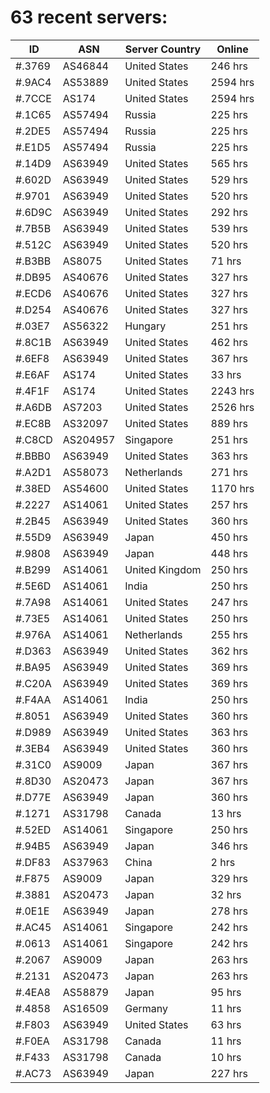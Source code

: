 # 63 recent servers:

| ID | ASN | Server Country | Online |
| ------ | ------ | ------ | ------ |
| #.3769 | AS46844 | United States | 246 hrs |
| #.9AC4 | AS53889 | United States | 2594 hrs |
| #.7CCE | AS174 | United States | 2594 hrs |
| #.1C65 | AS57494 | Russia | 225 hrs |
| #.2DE5 | AS57494 | Russia | 225 hrs |
| #.E1D5 | AS57494 | Russia | 225 hrs |
| #.14D9 | AS63949 | United States | 565 hrs |
| #.602D | AS63949 | United States | 529 hrs |
| #.9701 | AS63949 | United States | 520 hrs |
| #.6D9C | AS63949 | United States | 292 hrs |
| #.7B5B | AS63949 | United States | 539 hrs |
| #.512C | AS63949 | United States | 520 hrs |
| #.B3BB | AS8075 | United States | 71 hrs |
| #.DB95 | AS40676 | United States | 327 hrs |
| #.ECD6 | AS40676 | United States | 327 hrs |
| #.D254 | AS40676 | United States | 327 hrs |
| #.03E7 | AS56322 | Hungary | 251 hrs |
| #.8C1B | AS63949 | United States | 462 hrs |
| #.6EF8 | AS63949 | United States | 367 hrs |
| #.E6AF | AS174 | United States | 33 hrs |
| #.4F1F | AS174 | United States | 2243 hrs |
| #.A6DB | AS7203 | United States | 2526 hrs |
| #.EC8B | AS32097 | United States | 889 hrs |
| #.C8CD | AS204957 | Singapore | 251 hrs |
| #.BBB0 | AS63949 | United States | 363 hrs |
| #.A2D1 | AS58073 | Netherlands | 271 hrs |
| #.38ED | AS54600 | United States | 1170 hrs |
| #.2227 | AS14061 | United States | 257 hrs |
| #.2B45 | AS63949 | United States | 360 hrs |
| #.55D9 | AS63949 | Japan | 450 hrs |
| #.9808 | AS63949 | Japan | 448 hrs |
| #.B299 | AS14061 | United Kingdom | 250 hrs |
| #.5E6D | AS14061 | India | 250 hrs |
| #.7A98 | AS14061 | United States | 247 hrs |
| #.73E5 | AS14061 | United States | 250 hrs |
| #.976A | AS14061 | Netherlands | 255 hrs |
| #.D363 | AS63949 | United States | 362 hrs |
| #.BA95 | AS63949 | United States | 369 hrs |
| #.C20A | AS63949 | United States | 369 hrs |
| #.F4AA | AS14061 | India | 250 hrs |
| #.8051 | AS63949 | United States | 360 hrs |
| #.D989 | AS63949 | United States | 363 hrs |
| #.3EB4 | AS63949 | United States | 360 hrs |
| #.31C0 | AS9009 | Japan | 367 hrs |
| #.8D30 | AS20473 | Japan | 367 hrs |
| #.D77E | AS63949 | Japan | 360 hrs |
| #.1271 | AS31798 | Canada | 13 hrs |
| #.52ED | AS14061 | Singapore | 250 hrs |
| #.94B5 | AS63949 | Japan | 346 hrs |
| #.DF83 | AS37963 | China | 2 hrs |
| #.F875 | AS9009 | Japan | 329 hrs |
| #.3881 | AS20473 | Japan | 32 hrs |
| #.0E1E | AS63949 | Japan | 278 hrs |
| #.AC45 | AS14061 | Singapore | 242 hrs |
| #.0613 | AS14061 | Singapore | 242 hrs |
| #.2067 | AS9009 | Japan | 263 hrs |
| #.2131 | AS20473 | Japan | 263 hrs |
| #.4EA8 | AS58879 | Japan | 95 hrs |
| #.4858 | AS16509 | Germany | 11 hrs |
| #.F803 | AS63949 | United States | 63 hrs |
| #.F0EA | AS31798 | Canada | 11 hrs |
| #.F433 | AS31798 | Canada | 10 hrs |
| #.AC73 | AS63949 | Japan | 227 hrs |

